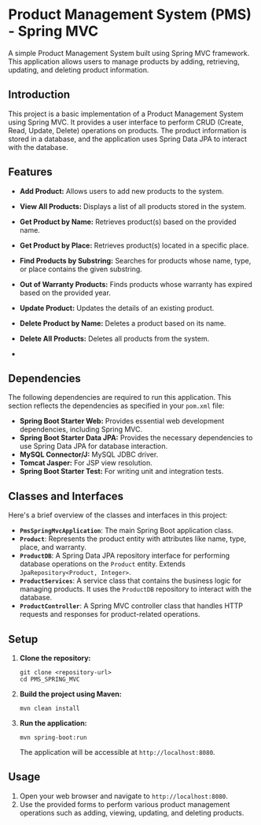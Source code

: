 # Product Management System (PMS) - Spring MVC

A simple Product Management System built using Spring MVC framework. This application allows users to manage products by adding, retrieving, updating, and deleting product information.

## Introduction

This project is a basic implementation of a Product Management System using Spring MVC. It provides a user interface to perform CRUD (Create, Read, Update, Delete) operations on products. 
The product information is stored in a database, and the application uses Spring Data JPA to interact with the database.

## Features

*   **Add Product:** Allows users to add new products to the system.
*   **View All Products:** Displays a list of all products stored in the system.
*   **Get Product by Name:** Retrieves product(s) based on the provided name.
*   **Get Product by Place:** Retrieves product(s) located in a specific place.
*   **Find Products by Substring:** Searches for products whose name, type, or place contains the given substring.
*   **Out of Warranty Products:** Finds products whose warranty has expired based on the provided year.
*   **Update Product:** Updates the details of an existing product.
*   **Delete Product by Name:** Deletes a product based on its name.
*   **Delete All Products:** Deletes all products from the system.

*   
## Dependencies
The following dependencies are required to run this application.  This section reflects the dependencies as specified in your `pom.xml` file:

*   **Spring Boot Starter Web:** Provides essential web development dependencies, including Spring MVC.
*   **Spring Boot Starter Data JPA:** Provides the necessary dependencies to use Spring Data JPA for database interaction.
*   **MySQL Connector/J:**  MySQL JDBC driver.
*   **Tomcat Jasper:** For JSP view resolution.
*   **Spring Boot Starter Test:** For writing unit and integration tests.


## Classes and Interfaces
Here's a brief overview of the classes and interfaces in this project:

*   **`PmsSpringMvcApplication`**: The main Spring Boot application class.
*   **`Product`**: Represents the product entity with attributes like name, type, place, and warranty.
*   **`ProductDB`**: A Spring Data JPA repository interface for performing database operations on the `Product` entity.  Extends `JpaRepository<Product, Integer>`.
*   **`ProductServices`**: A service class that contains the business logic for managing products.  It uses the `ProductDB` repository to interact with the database.
*   **`ProductController`**: A Spring MVC controller class that handles HTTP requests and responses for product-related operations.

## Setup

1.  **Clone the repository:**

    ```
    git clone <repository-url>
    cd PMS_SPRING_MVC
    ```

2.  **Build the project using Maven:**

    ```
    mvn clean install
    ```

3.  **Run the application:**

    ```
    mvn spring-boot:run
    ```

    The application will be accessible at `http://localhost:8080`.

## Usage

1.  Open your web browser and navigate to `http://localhost:8080`.
2.  Use the provided forms to perform various product management operations such as adding, viewing, updating, and deleting products.


